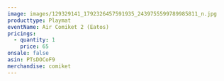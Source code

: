 ```yaml
---
image: images/129329141_1792326457591935_2439755599789985811_n.jpg
producttype: Playmat
eventName: Air Comiket 2 (Eatos)
pricings:
  - quantity: 1
    price: 65
onsale: false
asin: PTsDOCoF9
merchandise: comiket
---
```

